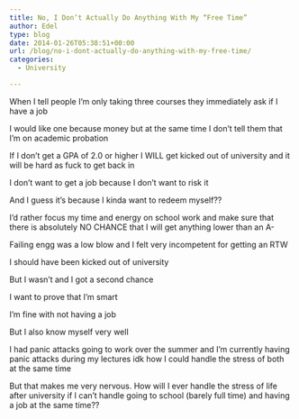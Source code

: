 ```yaml
---
title: No, I Don’t Actually Do Anything With My “Free Time”
author: Edel
type: blog
date: 2014-01-26T05:38:51+00:00
url: /blog/no-i-dont-actually-do-anything-with-my-free-time/
categories:
  - University

---
```

When I tell people I’m only taking three courses they immediately ask if I have a job

I would like one because money but at the same time I don’t tell them that I’m on academic probation

If I don’t get a GPA of 2.0 or higher I WILL get kicked out of university and it will be hard as fuck to get back in

I don’t want to get a job because I don’t want to risk it

And I guess it’s because I kinda want to redeem myself??

I’d rather focus my time and energy on school work and make sure that there is absolutely NO CHANCE that I will get anything lower than an A-

Failing engg was a low blow and I felt very incompetent for getting an RTW

I should have been kicked out of university

But I wasn’t and I got a second chance

I want to prove that I’m smart

I’m fine with not having a job

But I also know myself very well

I had panic attacks going to work over the summer and I’m currently having panic attacks during my lectures idk how I could handle the stress of both at the same time

But that makes me very nervous. How will I ever handle the stress of life after university if I can’t handle going to school (barely full time) and having a job at the same time??



